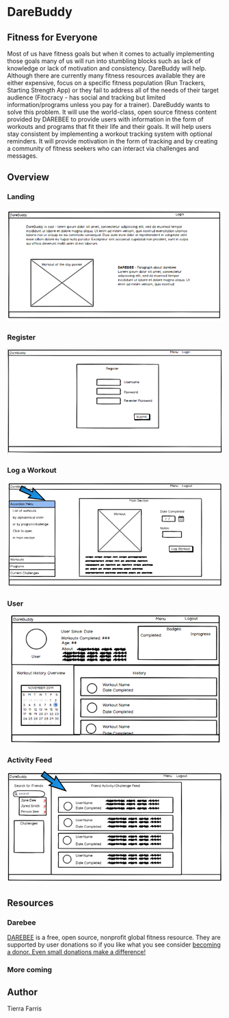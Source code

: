 
# DareBuddy
## Fitness for Everyone
Most of us have fitness goals but when it comes to actually implementing those goals many of us will run into stumbling blocks such as lack of knowledge or lack of motivation and consistency.  DareBuddy will help.  Although there are currently many fitness resources available they are either expensive, focus on a specific fitness population (Run Trackers, Starting Strength App) or they fail to address all of the needs of their target audience (Fitocracy - has social and tracking but limited information/programs unless you pay for a trainer). 
DareBuddy wants to solve this problem.  It will use the world-class, open source fitness content provided by DAREBEE to provide users with information in the form of workouts and programs that fit their life and their goals.  It will help users stay consistent by implementing a workout tracking system with optional reminders.  It will provide motivation in the form of tracking and by creating a community of fitness seekers who can interact via challenges and messages.  

## Overview

### Landing
![Landing mockup](./images/slack_C5bwLir5IX.png)
### Register
![Landing mockup](./images/slack_TY2syjeCBD.png)
### Log a Workout
![Workout Log Page mockup](./images/slack_f9H5cdoTWA.png)
### User
![User page mockup](./images/chrome_AYQ921vDNo.png)
### Activity Feed
![Landing mockup](./images/chrome_X76ueey5jR.png)

## Resources
### Darebee
[DAREBEE](https://darebee.com/programs.html) is a free, open source, nonprofit global fitness resource.  They are supported by user donations so if you like what you see consider [becoming a donor.  Even small donations make a difference!](https://darebee.com/support.html)

### More coming

## Author
Tierra Farris
